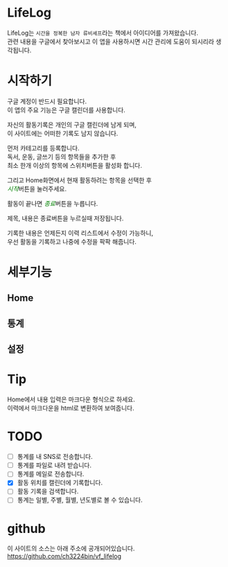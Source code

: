 # LifeLog
LifeLog는 `시간을 정복한 남자 류비셰프`라는 책에서 아이디어를 가져왔습니다.  
관련 내용을 구글에서 찾아보시고 이 앱을 사용하시면 시간 관리에 도움이 되시리라 생각됩니다.

# 시작하기
구글 계정이 반드시 필요합니다.  
이 앱의 주요 기능은 구글 캘린더를 사용합니다.

자신의 활동기록은 개인의 구글 캘린더에 남게 되며,  
이 사이트에는 어떠한 기록도 남지 않습니다.

먼저 카테고리를 등록합니다.  
독서, 운동, 글쓰기 등의 항목들을 추가한 후  
최소 한개 이상의 항목에 스위치버튼을 활성화 합니다.

그리고 Home화면에서 현재 활동하려는 항목을 선택한 후  
<span style="color:green">*시작*</span>버튼을 눌러주세요.

활동이 끝나면 <span style="color:green">*종료*</span>버튼을 누릅니다.

제목, 내용은 종료버튼을 누르실때 저장됩니다.

기록한 내용은 언제든지 이력 리스트에서 수정이 가능하니,  
우선 활동을 기록하고 나중에 수정을 팍팍 해줍니다.

# 세부기능
## Home
## 통계
## 설정

# Tip
Home에서 내용 입력은 마크다운 형식으로 하세요.  
이력에서 마크다운을 html로 변환하여 보여줍니다.

# TODO
- [ ] 통계를 내 SNS로 전송합니다.
- [ ] 통계를 파일로 내려 받습니다.
- [ ] 통계를 메일로 전송합니다.
- [x] 활동 위치를 캘린더에 기록합니다.
- [ ] 활동 기록을 검색합니다.
- [ ] 통계는 일별, 주별, 월별, 년도별로 볼 수 있습니다.

# github
이 사이트의 소스는 아래 주소에 공개되어있습니다.  
https://github.com/ch3224bin/vf_lifelog


